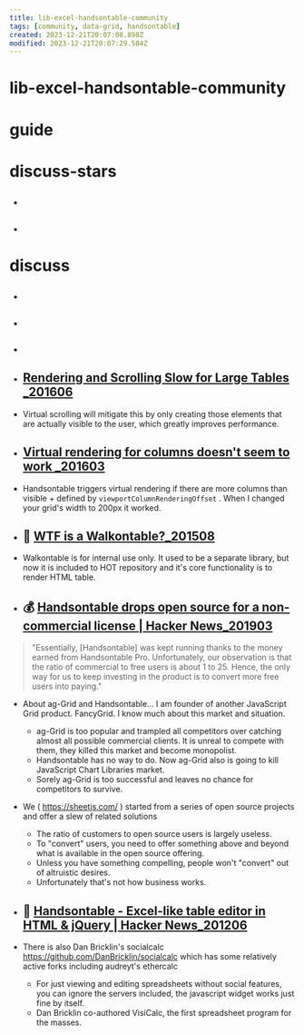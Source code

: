 ```yaml
---
title: lib-excel-handsontable-community
tags: [community, data-grid, handsontable]
created: 2023-12-21T20:07:08.898Z
modified: 2023-12-21T20:07:29.584Z
---
```


# lib-excel-handsontable-community

# guide

# discuss-stars
- ## 

- ## 
# discuss
- ## 

- ## 

- ## 

- ## [Rendering and Scrolling Slow for Large Tables _201606](https://github.com/handsontable/handsontable/issues/3591)
- Virtual scrolling will mitigate this by only creating those elements that are actually visible to the user, which greatly improves performance.

- ## [Virtual rendering for columns doesn't seem to work _201603](https://github.com/handsontable/handsontable/issues/3364)
- Handsontable triggers virtual rendering if there are more columns than visible + defined by `viewportColumnRenderingOffset` . When I changed your grid's width to 200px it worked.

- ## 🤔 [WTF is a Walkontable?_201508](https://github.com/handsontable/handsontable/issues/2716)
- Walkontable is for internal use only. It used to be a separate library, but now it is included to HOT repository and it's core functionality is to render HTML table.

- ## 💰 [Handsontable drops open source for a non-commercial license | Hacker News_201903](https://news.ycombinator.com/item?id=19488642)

> "Essentially, [Handsontable] was kept running thanks to the money earned from Handsontable Pro. Unfortunately, our observation is that the ratio of commercial to free users is about 1 to 25. Hence, the only way for us to keep investing in the product is to convert more free users into paying."

- About ag-Grid and Handsontable... I am founder of another JavaScript Grid product. FancyGrid. I know much about this market and situation. 
  - ag-Grid is too popular and trampled all competitors over catching almost all possible commercial clients. It is unreal to compete with them, they killed this market and become monopolist. 
  - Handsontable has no way to do. Now ag-Grid also is going to kill JavaScript Chart Libraries market. 
  - Sorely ag-Grid is too successful and leaves no chance for competitors to survive.

- We ( https://sheetjs.com/ ) started from a series of open source projects and offer a slew of related solutions
  - The ratio of customers to open source users is largely useless. 
  - To "convert" users, you need to offer something above and beyond what is available in the open source offering.
  - Unless you have something compelling, people won't "convert" out of altruistic desires. 
  - Unfortunately that's not how business works. 

- ## 🚀 [Handsontable - Excel-like table editor in HTML & jQuery | Hacker News_201206](https://news.ycombinator.com/item?id=4162808)
- There is also Dan Bricklin's socialcalc https://github.com/DanBricklin/socialcalc which has some relatively active forks including audreyt's ethercalc
  - For just viewing and editing spreadsheets without social features, you can ignore the servers included, the javascript widget works just fine by itself.
  - Dan Bricklin co-authored VisiCalc, the first spreadsheet program for the masses.
